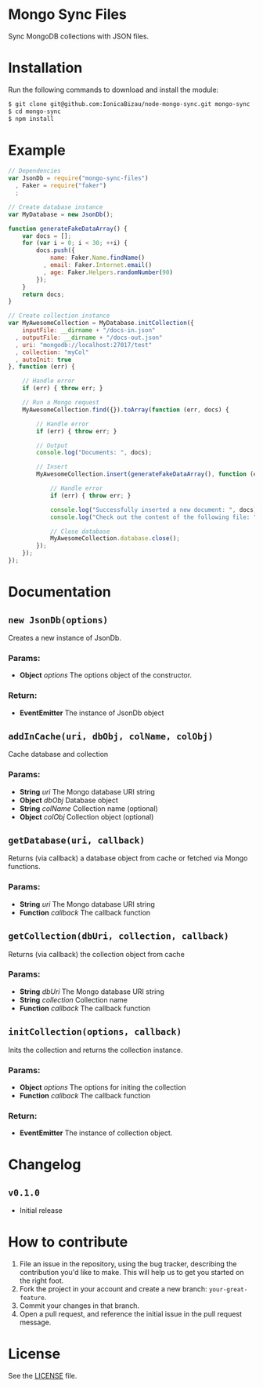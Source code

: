 Mongo Sync Files
================
Sync MongoDB collections with JSON files.

# Installation
Run the following commands to download and install the module:

```sh
$ git clone git@github.com:IonicaBizau/node-mongo-sync.git mongo-sync
$ cd mongo-sync
$ npm install
```

# Example
```js
// Dependencies
var JsonDb = require("mongo-sync-files")
  , Faker = require("faker")
  ;

// Create database instance
var MyDatabase = new JsonDb();

function generateFakeDataArray() {
    var docs = [];
    for (var i = 0; i < 30; ++i) {
        docs.push({
            name: Faker.Name.findName()
          , email: Faker.Internet.email()
          , age: Faker.Helpers.randomNumber(90)
        });
    }
    return docs;
}

// Create collection instance
var MyAwesomeCollection = MyDatabase.initCollection({
    inputFile: __dirname + "/docs-in.json"
  , outputFile: __dirname + "/docs-out.json"
  , uri: "mongodb://localhost:27017/test"
  , collection: "myCol"
  , autoInit: true
}, function (err) {

    // Handle error
    if (err) { throw err; }

    // Run a Mongo request
    MyAwesomeCollection.find({}).toArray(function (err, docs) {

        // Handle error
        if (err) { throw err; }

        // Output
        console.log("Documents: ", docs);

        // Insert
        MyAwesomeCollection.insert(generateFakeDataArray(), function (err, docs) {

            // Handle error
            if (err) { throw err; }

            console.log("Successfully inserted a new document: ", docs);
            console.log("Check out the content of the following file: ", MyAwesomeCollection._options.outputFile);

            // Close database
            MyAwesomeCollection.database.close();
        });
    });
});
```

# Documentation

## `new JsonDb(options)`
Creates a new instance of JsonDb.

### Params:
* **Object** *options* The options object of the constructor.

### Return:
* **EventEmitter** The instance of JsonDb object

## `addInCache(uri, dbObj, colName, colObj)`
Cache database and collection

### Params:
* **String** *uri* The Mongo database URI string
* **Object** *dbObj* Database object
* **String** *colName* Collection name (optional)
* **Object** *colObj* Collection object (optional)

## `getDatabase(uri, callback)`
Returns (via callback) a database object from cache or fetched via Mongo functions.

### Params:
* **String** *uri* The Mongo database URI string
* **Function** *callback* The callback function

## `getCollection(dbUri, collection, callback)`
Returns (via callback) the collection object from cache

### Params:
* **String** *dbUri* The Mongo database URI string
* **String** *collection* Collection name
* **Function** *callback* The callback function

## `initCollection(options, callback)`
Inits the collection and returns the collection instance.

### Params:
* **Object** *options* The options for initing the collection
* **Function** *callback* The callback function

### Return:
* **EventEmitter** The instance of collection object.

# Changelog
## `v0.1.0`
 - Initial release

# How to contribute
1. File an issue in the repository, using the bug tracker, describing the
   contribution you'd like to make. This will help us to get you started on the
   right foot.
2. Fork the project in your account and create a new branch:
   `your-great-feature`.
3. Commit your changes in that branch.
4. Open a pull request, and reference the initial issue in the pull request
   message.

# License
See the [LICENSE](./LICENSE) file.
